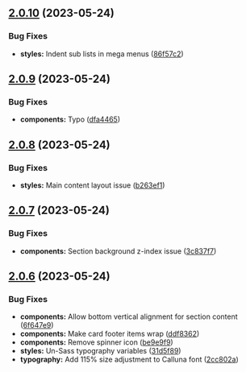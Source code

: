 ## [2.0.10](https://github.com/jacecotton/tcds/compare/v2.0.9...v2.0.10) (2023-05-24)


### Bug Fixes

* **styles:** Indent sub lists in mega menus ([86f57c2](https://github.com/jacecotton/tcds/commit/86f57c2bbd183cf0a237065270f648b9828874c0))



## [2.0.9](https://github.com/jacecotton/tcds/compare/v2.0.8...v2.0.9) (2023-05-24)


### Bug Fixes

* **components:** Typo ([dfa4465](https://github.com/jacecotton/tcds/commit/dfa4465ecbaf14ef55382c063c54e92070c541cc))



## [2.0.8](https://github.com/jacecotton/tcds/compare/v2.0.7...v2.0.8) (2023-05-24)


### Bug Fixes

* **styles:** Main content layout issue ([b263ef1](https://github.com/jacecotton/tcds/commit/b263ef14c520ec92033098887403a92fe521653b))



## [2.0.7](https://github.com/jacecotton/tcds/compare/v2.0.6...v2.0.7) (2023-05-24)


### Bug Fixes

* **components:** Section background z-index issue ([3c837f7](https://github.com/jacecotton/tcds/commit/3c837f7b8cbebfcd561386d462724f615d333ef4))



## [2.0.6](https://github.com/jacecotton/tcds/compare/v2.0.5...v2.0.6) (2023-05-24)


### Bug Fixes

* **components:** Allow bottom vertical alignment for section content ([6f647e9](https://github.com/jacecotton/tcds/commit/6f647e9a222bdc6909b148da0696a4514e8dd83b))
* **components:** Make card footer items wrap ([ddf8362](https://github.com/jacecotton/tcds/commit/ddf8362612cf846943e5999276e691b3659f2b84))
* **components:** Remove spinner icon ([be9e9f9](https://github.com/jacecotton/tcds/commit/be9e9f9c3d529671aafb39ce0544a179871add7a))
* **styles:** Un-Sass typography variables ([31d5f89](https://github.com/jacecotton/tcds/commit/31d5f8964023a5cc0781e1daf0ae5f84ba4d50f1))
* **typography:** Add 115% size adjustment to Calluna font ([2cc802a](https://github.com/jacecotton/tcds/commit/2cc802a3d460c933eb51d4f855594bca1c78ef41))



